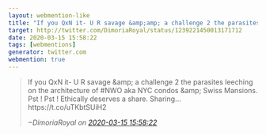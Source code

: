 ```yaml
---
layout: webmention-like
title: "If you QxN it- U R savage &amp;amp; a challenge 2 the parasites leeching on the architecture of #NWO aka NYC condos &amp;amp; Swiss Mansions. Pst ! Pst ! Ethically deserves a share. Sharing...https://t.co/uTKbtSUiH2"
target: http://twitter.com/DimoriaRoyal/status/1239221450013171712
date: 2020-03-15 15:58:22
tags: [webmentions]
generator: twitter.com
webmention: true
---
```




<blockquote class="external-citation">
  <p>
    If you QxN it- U R savage &amp;amp; a challenge 2 the parasites leeching on the architecture of #NWO aka NYC condos &amp;amp; Swiss Mansions. Pst ! Pst ! 
Ethically deserves a share. Sharing...
https://t.co/uTKbtSUiH2
  </p>
  <cite>‒<span class="p-author p-name">DimoriaRoyal</span>
    on
    <a href="http://twitter.com/DimoriaRoyal/status/1239221450013171712" rel="external nofollow" target="_blank">2020-03-15 15:58:22</a>
  </cite>
</blockquote>



